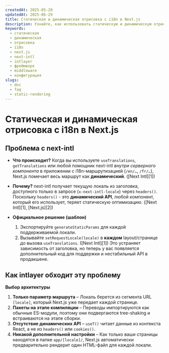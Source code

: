 ```yaml
---
createdAt: 2025-05-20
updatedAt: 2025-06-29
title: Статическая и динамическая отрисовка с i18n в Next.js
description: Узнайте, как использовать статическую и динамическую отрисовку с i18n в Next.js.
keywords:
  - статическая
  - динамическая
  - отрисовка
  - i18n
  - next.js
  - next-intl
  - intlayer
  - фреймворк
  - middleware
  - конфигурация
slugs:
  - doc
  - faq
  - static-rendering
---
```


# Статическая и динамическая отрисовка с i18n в Next.js

## Проблема с **next-intl**

- **Что происходит?**
  Когда вы используете `useTranslations`, `getTranslations` или любой помощник next-intl _внутри серверного компонента_ в приложении с i18n-маршрутизацией (`/en/…`, `/fr/…`), Next.js помечает весь маршрут как **динамический**. ([Next Intl][1])

- **Почему?**
  next-intl получает текущую локаль из заголовка, доступного только в запросе (`x-next-intl-locale`) через `headers()`. Поскольку `headers()` - это **динамический API**, любой компонент, который его использует, теряет статическую оптимизацию. ([Next Intl][1], [Next.js][2])

- **Официальное решение (шаблон)**
  1. Экспортируйте `generateStaticParams` для каждой поддерживаемой локали.
  2. Вызывайте `setRequestLocale(locale)` в **каждом** layout/странице _до_ вызова `useTranslations`. ([Next Intl][1])
     Это устраняет зависимость от заголовка, но теперь у вас появляется дополнительный код для поддержки и нестабильный API в продакшене.

## Как **intlayer** обходит эту проблему

**Выбор архитектуры**

1. **Только параметр маршрута** – Локаль берется из сегмента URL `[locale]`, который Next.js уже передает каждой странице.
2. **Пакеты на этапе компиляции** – Переводы импортируются как обычные ES-модули, поэтому они подвергаются tree-shaking и встраиваются на этапе сборки.
3. **Отсутствие динамических API** – `useT()` читает данные из контекста React, а не из `headers()` или `cookies()`.
4. **Никакой дополнительной настройки** – Как только ваши страницы находятся в папке `app/[locale]/`, Next.js автоматически предварительно рендерит один HTML-файл для каждой локали.
